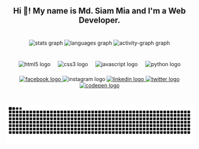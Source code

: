 <h2 align="center">Hi 👋! My name is Md. Siam Mia and I'm a Web Developer.</h2>

###

<br clear="both">

<div align="center">
  <img src="https://github-readme-stats.vercel.app/api?username=Md-Siam-Mia-Code&hide_title=false&hide_rank=true&show_icons=true&include_all_commits=true&count_private=true&disable_animations=false&theme=github_dark&locale=en&hide_border=true" height="150" alt="stats graph"  />
  <img src="https://github-readme-stats.vercel.app/api/top-langs?username=Md-Siam-Mia-Code&locale=en&hide_title=false&layout=compact&card_width=320&langs_count=5&theme=github_dark&hide_border=true&custom_title=Languages" height="150" alt="languages graph"  />
  <img src="https://github-readme-activity-graph.vercel.app/graph?username=Md-Siam-Mia-Code&theme=github-dark&area=true&hide_border=true&hide_title=false" height="150" alt="activity-graph graph"  />
</div>

###

<br clear="both">

<div align="center">
  <img src="https://cdn.jsdelivr.net/gh/devicons/devicon/icons/html5/html5-original.svg" height="50" alt="html5 logo"  />
  <img width="12" />
  <img src="https://cdn.jsdelivr.net/gh/devicons/devicon/icons/css3/css3-original.svg" height="50" alt="css3 logo"  />
  <img width="12" />
  <img src="https://cdn.jsdelivr.net/gh/devicons/devicon/icons/javascript/javascript-original.svg" height="50" alt="javascript logo"  />
  <img width="12" />
  <img src="https://cdn.jsdelivr.net/gh/devicons/devicon/icons/python/python-original.svg" height="50" alt="python logo"  />
</div>

###

<div align="center">
  <a href="https://www.facebook.com/md.siam.mia.man" target="_blank">
    <img src="https://raw.githubusercontent.com/maurodesouza/profile-readme-generator/master/src/assets/icons/social/facebook/default.svg" width="50" height="35" alt="facebook logo"  />
  </a>
  <img src="https://raw.githubusercontent.com/maurodesouza/profile-readme-generator/master/src/assets/icons/social/instagram/default.svg" width="50" height="35" alt="instagram logo"  />
  <a href="https://linkedin.com/in/md-siam-mia-157715353" target="_blank">
    <img src="https://raw.githubusercontent.com/maurodesouza/profile-readme-generator/master/src/assets/icons/social/linkedin/default.svg" width="50" height="35" alt="linkedin logo"  />
  </a>
  <a href="https://x.com/md_siam_mia" target="_blank">
    <img src="https://raw.githubusercontent.com/maurodesouza/profile-readme-generator/master/src/assets/icons/social/twitter/default.svg" width="50" height="35" alt="twitter logo"  />
  </a>
  <a href="https://codepen.io/Md-Siam-Mia-the-encoder" target="_blank">
    <img src="https://raw.githubusercontent.com/maurodesouza/profile-readme-generator/master/src/assets/icons/social/codepen/default.svg" width="50" height="35" alt="codepen logo"  />
  </a>
</div>

###

<br clear="both">

<img src="https://raw.githubusercontent.com/Md-Siam-Mia-Code/Md-Siam-Mia-Code/output/snake.svg" alt="Snake animation" />

###
